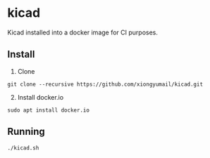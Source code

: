 # kicad

Kicad installed into a docker image for CI purposes.

## Install

1. Clone

```
git clone --recursive https://github.com/xiongyumail/kicad.git
```
2. Install docker.io

```
sudo apt install docker.io
```

## Running

```
./kicad.sh
```